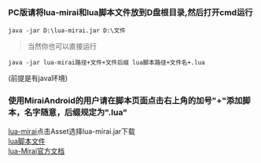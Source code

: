 ### PC版请将lua-mirai和lua脚本文件放到D盘根目录,然后打开cmd运行
```
java -jar D:\lua-mirai.jar D:\文件
```

>当然你也可以直接运行 
```
java -jar lua-mirai路径+文件+文件后缀 lua脚本路径+文件名+.lua
```
(前提是有java环境)

### 使用MiraiAndroid的用户请在脚本页面点击右上角的加号"+"添加脚本，名字随意，后缀规定为".lua"


[lua-mirai](https://github.com/only52607/lua-mirai/releases)点击Asset选择lua-mirai.jar下载<br>
[lua脚本文件](https://github.com/opensourcefuture/Mirai-lua-config-WYL/tree/master/demo)<br>
[lua-Mirai官方文档](https://github.com/only52607/lua-mirai)
